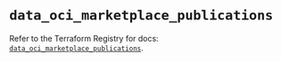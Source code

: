 # `data_oci_marketplace_publications`

Refer to the Terraform Registry for docs: [`data_oci_marketplace_publications`](https://registry.terraform.io/providers/oracle/oci/7.19.0/docs/data-sources/marketplace_publications).
